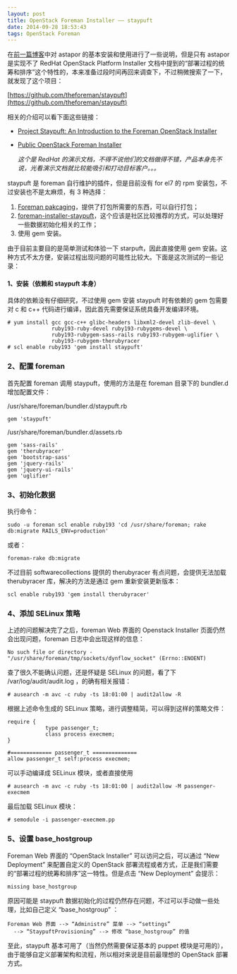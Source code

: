 ```yaml
---
layout: post
title: OpenStack Foreman Installer —— staypuft
date: 2014-09-28 18:53:43
tags: OpenStack Foreman
---
```


在[前一篇博客](/2014-09-26-OpenStack-Foreman-installer.html)中对 astapor 的基本安装和使用进行了一些说明，但是只有 astapor 是实现不了 RedHat OpenStack Platform Installer 文档中提到的“部署过程的统筹和排序”这个特性的，本来准备过段时间再回来调查下，不过稍微搜索了一下，就发现了这个项目：

[https://github.com/theforeman/staypuft](https://github.com/theforeman/staypuft)

相关的介绍可以看下面这些链接：

* [Project Staypuft: An Introduction to the Foreman OpenStack Installer](https://www.openstack.org/summit/openstack-summit-atlanta-2014/session-videos/presentation/project-staypuft-an-introduction-to-the-foreman-openstack-installer)
* [Public OpenStack Foreman Installer](http://allthingsopen.com/2014/06/10/openstack-foreman-installer/)

    _这个是 RedHat 的演示文档，不得不说他们的文档做得不错，产品本身先不说，光看演示文档就比较能吸引和打动目标客户。。。_

staypuft 是 foreman 自行维护的插件，但是目前没有 for el7 的 rpm 安装包，不过安装也不是太麻烦，有 3 种选择：

1. [Foreman pakcaging](https://github.com/theforeman/foreman-packaging)，提供了打包所需要的东西，可以自行打包；
2. [foreman-installer-staypuft](https://github.com/theforeman/foreman-installer-staypuft)，这个应该是社区比较推荐的方式，可以处理好一些数据初始化相关的工作；
3. 使用 gem 安装。

由于目前主要目的是简单测试和体验一下 starpuft，因此直接使用 gem 安装。这种方式不太方便，安装过程出现问题的可能性比较大。下面是这次测试的一些记录：

#### 1、安装（依赖和 staypuft 本身）
具体的依赖没有仔细研究，不过使用 gem 安装 staypuft 时有依赖的 gem 包需要对 c 和 c++ 代码进行编译，因此首先需要保证系统具备开发编译环境。

    # yum install gcc gcc-c++ glibc-headers libxml2-devel zlib-devel \
                  ruby193-ruby-devel ruby193-rubygems-devel \
                  ruby193-rubygem-sass-rails ruby193-rubygem-uglifier \
                  ruby193-rubygem-therubyracer
    # scl enable ruby193 'gem install staypuft'

### 2、配置 foreman
首先配置 foreman 调用 staypuft，使用的方法是在 foreman 目录下的 bundler.d 增加配置文件：

/usr/share/foreman/bundler.d/staypuft.rb

    gem 'staypuft'

/usr/share/foreman/bundler.d/assets.rb

    gem 'sass-rails'
    gem 'therubyracer'
    gem 'bootstrap-sass'
    gem 'jquery-rails'
    gem 'jquery-ui-rails'
    gem 'uglifier'

### 3、初始化数据
执行命令：

    sudo -u foreman scl enable ruby193 'cd /usr/share/foreman; rake db:migrate RAILS_ENV=production'

或者：

    foreman-rake db:migrate

不过目前 softwarecollections 提供的 therubyracer 有点问题，会提供无法加载 therubyracer 库，解决的方法是通过 gem 重新安装更新版本：

    scl enable ruby193 'gem install therubyracer'

### 4、添加 SELinux 策略
上述的问题解决完了之后，foreman Web 界面的 Openstack Installer 页面仍然会出现问题，foreman 日志中会出现这样的信息：

    No such file or directory - "/usr/share/foreman/tmp/sockets/dynflow_socket" (Errno::ENOENT)

查了很久不能确认问题，还是怀疑是 SELinux 的问题，看了下 /var/log/audit/audit.log ，的确有相关报错：

    # ausearch -m avc -c ruby -ts 18:01:00 | audit2allow -R

根据上述命令生成的 SELinux 策略，进行调整精简，可以得到这样的策略文件：

    require {
                type passenger_t;
                class process execmem;
    }

    #============= passenger_t ==============
    allow passenger_t self:process execmem;

可以手动编译成 SELinux 模块，或者直接使用

    # ausearch -m avc -c ruby -ts 18:01:00 | audit2allow -M passenger-execmem

最后加载 SELinux 模块：

    # semodule -i passenger-execmem.pp

### 5、设置 base_hostgroup
Foreman Web 界面的 “OpenStack Installer” 可以访问之后，可以通过 “New Deployment” 来配置自定义的 OpenStack 部署流程或者方式，正是我们需要的“部署过程的统筹和排序”这一特性。但是点击 “New Deployment” 会提示：

    missing base_hostgroup

原因可能是 staypuft 数据初始化的过程仍然存在问题，不过可以手动做一些处理，比如自己定义 “base_hostgroup” ：

    Foreman Web 界面 --> “Administre” 菜单 --> “settings”
      --> “StaypuftProvisioning” --> 修改 “base_hostgroup” 的值

至此，staypuft 基本可用了（当然仍然需要保证基本的 puppet 模块是可用的），由于能够自定义部署架构和流程，所以相对来说是目前最理想的 OpenStack 部署方式。
